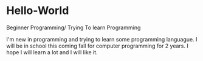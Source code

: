 # Hello-World
Beginner Programming/ Trying To learn Programming

I'm new in programming and trying to learn some programming languague.
I will be in school this coming fall for computer programming for 2 years.
I hope I will learn a lot and I will like it.
